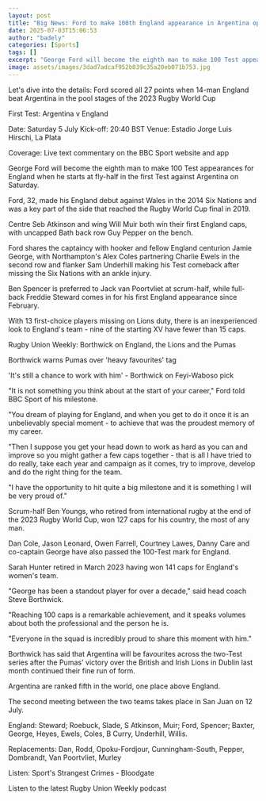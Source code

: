 ```yaml
---
layout: post
title: "Big News: Ford to make 100th England appearance in Argentina opener"
date: 2025-07-03T15:06:53
author: "badely"
categories: [Sports]
tags: []
excerpt: "George Ford will become the eighth man to make 100 Test appearances for England when he starts at fly-half in the first Test against Argentina on Satu"
image: assets/images/3dad7adcaf952b039c35a20eb071b753.jpg
---
```


Let's dive into the details: Ford scored all 27 points when 14-man England beat Argentina in the pool stages of the 2023 Rugby World Cup

First Test: Argentina v England

Date: Saturday 5 July Kick-off: 20:40 BST Venue: Estadio Jorge Luis Hirschi, La Plata

Coverage: Live text commentary on the BBC Sport website and app

George Ford will become the eighth man to make 100 Test appearances for England when he starts at fly-half in the first Test against Argentina on Saturday.

Ford, 32, made his England debut against Wales in the 2014 Six Nations and was a key part of the side that reached the Rugby World Cup final in 2019.

Centre Seb Atkinson and wing Will Muir both win their first England caps, with uncapped Bath back row Guy Pepper on the bench.

Ford shares the captaincy with hooker and fellow England centurion Jamie George, with Northampton's Alex Coles partnering Charlie Ewels in the second row and flanker Sam Underhill making his Test comeback after missing the Six Nations with an ankle injury.

Ben Spencer is preferred to Jack van Poortvliet at scrum-half, while full-back Freddie Steward comes in for his first England appearance since February.

With 13 first-choice players missing on Lions duty, there is an inexperienced look to England's team - nine of the starting XV have fewer than 15 caps.

Rugby Union Weekly: Borthwick on England, the Lions and the Pumas

Borthwick warns Pumas over 'heavy favourites' tag

'It's still a chance to work with him' - Borthwick on Feyi-Waboso pick

"It is not something you think about at the start of your career," Ford told BBC Sport of his milestone.

"You dream of playing for England, and when you get to do it once it is an unbelievably special moment - to achieve that was the proudest memory of my career.

"Then I suppose you get your head down to work as hard as you can and improve so you might gather a few caps together - that is all I have tried to do really, take each year and campaign as it comes, try to improve, develop and do the right thing for the team.

"I have the opportunity to hit quite a big milestone and it is something I will be very proud of."

Scrum-half Ben Youngs,  who retired from international rugby at the end of the 2023 Rugby World Cup, won 127 caps for his country, the most of any man.

Dan Cole, Jason Leonard, Owen Farrell, Courtney Lawes, Danny Care and co-captain George have also passed the 100-Test mark for England.

Sarah Hunter retired in March 2023 having won 141 caps for England's women's team.

"George has been a standout player for over a decade," said head coach Steve Borthwick.

"Reaching 100 caps is a remarkable achievement, and it speaks volumes about both the professional and the person he is.

"Everyone in the squad is incredibly proud to share this moment with him."

Borthwick has said that Argentina will be favourites across the two-Test series after the Pumas' victory over the British and Irish Lions in Dublin last month continued their fine run of form.

Argentina are ranked fifth in the world, one place above England.

The second meeting between the two teams takes place in San Juan on 12 July.

England: Steward; Roebuck, Slade, S Atkinson, Muir; Ford, Spencer; Baxter, George, Heyes, Ewels, Coles, B Curry, Underhill, Willis.

Replacements: Dan, Rodd, Opoku-Fordjour, Cunningham-South, Pepper, Dombrandt, Van Poortvliet, Murley

Listen: Sport's Strangest Crimes - Bloodgate

Listen to the latest Rugby Union Weekly podcast

